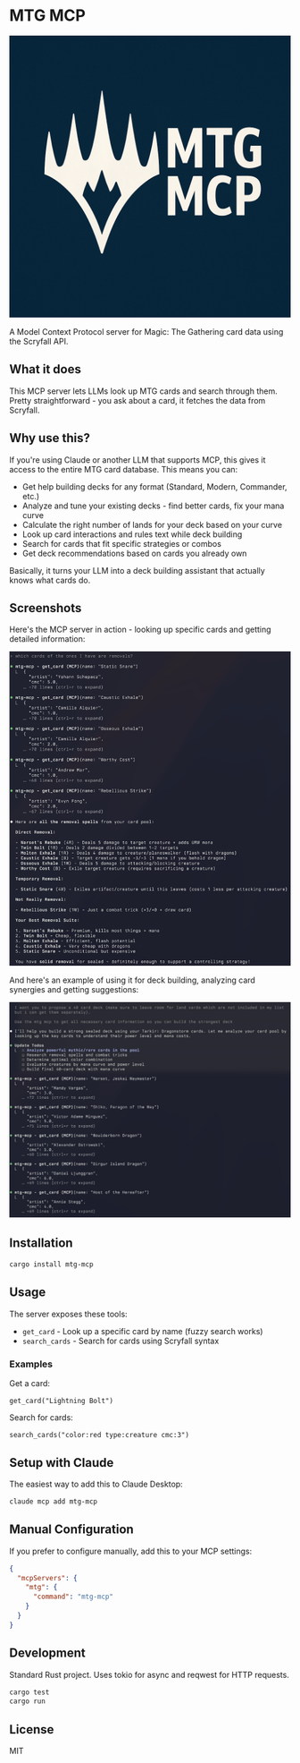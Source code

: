 # MTG MCP

![MTG MCP Logo](assets/logo.png)

A Model Context Protocol server for Magic: The Gathering card data using the Scryfall API.

## What it does

This MCP server lets LLMs look up MTG cards and search through them. Pretty straightforward - you ask about a card, it fetches the data from Scryfall.

## Why use this?

If you're using Claude or another LLM that supports MCP, this gives it access to the entire MTG card database. This means you can:

- Get help building decks for any format (Standard, Modern, Commander, etc.)
- Analyze and tune your existing decks - find better cards, fix your mana curve
- Calculate the right number of lands for your deck based on your curve
- Look up card interactions and rules text while deck building
- Search for cards that fit specific strategies or combos
- Get deck recommendations based on cards you already own

Basically, it turns your LLM into a deck building assistant that actually knows what cards do.

## Screenshots

Here's the MCP server in action - looking up specific cards and getting detailed information:

![MTG MCP in action](assets/screenshot.png)

And here's an example of using it for deck building, analyzing card synergies and getting suggestions:

![Deck building example](assets/screenshot2.png)

## Installation

```bash
cargo install mtg-mcp
```

## Usage

The server exposes these tools:

- `get_card` - Look up a specific card by name (fuzzy search works)
- `search_cards` - Search for cards using Scryfall syntax

### Examples

Get a card:
```
get_card("Lightning Bolt")
```

Search for cards:
```
search_cards("color:red type:creature cmc:3")
```

## Setup with Claude

The easiest way to add this to Claude Desktop:

```bash
claude mcp add mtg-mcp
```

## Manual Configuration

If you prefer to configure manually, add this to your MCP settings:

```json
{
  "mcpServers": {
    "mtg": {
      "command": "mtg-mcp"
    }
  }
}
```

## Development

Standard Rust project. Uses tokio for async and reqwest for HTTP requests.

```bash
cargo test
cargo run
```

## License

MIT
